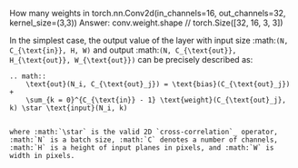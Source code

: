 How many weights in torch.nn.Conv2d(in_channels=16, out_channels=32, kernel_size=(3,3))
Answer: 
conv.weight.shape // torch.Size([32, 16, 3, 3])

In the simplest case, the output value of the layer with input size
    :math:`(N, C_{\text{in}}, H, W)` and output :math:`(N, C_{\text{out}}, H_{\text{out}}, W_{\text{out}})`
    can be precisely described as:

    .. math::
        \text{out}(N_i, C_{\text{out}_j}) = \text{bias}(C_{\text{out}_j}) +
        \sum_{k = 0}^{C_{\text{in}} - 1} \text{weight}(C_{\text{out}_j}, k) \star \text{input}(N_i, k)


    where :math:`\star` is the valid 2D `cross-correlation`_ operator,
    :math:`N` is a batch size, :math:`C` denotes a number of channels,
    :math:`H` is a height of input planes in pixels, and :math:`W` is
    width in pixels.